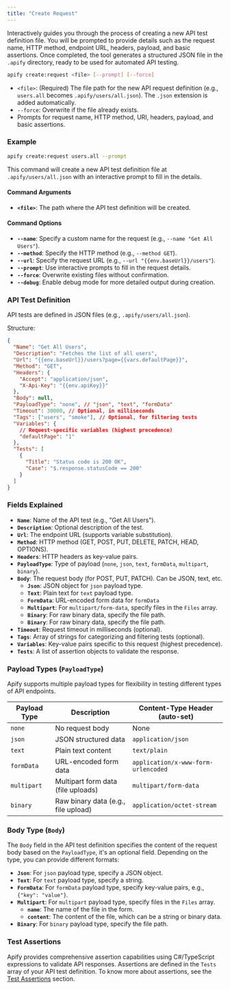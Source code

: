 ```yaml
---
title: "Create Request"
---
```


Interactively guides you through the process of creating a new API test definition file. You will be prompted to provide details such as the request name, HTTP method, endpoint URL, headers, payload, and basic assertions. Once completed, the tool generates a structured JSON file in the `.apify` directory, ready to be used for automated API testing.

```bash
apify create:request <file> [--prompt] [--force]
```

- `<file>`: (Required) The file path for the new API request definition (e.g., `users.all` becomes `.apify/users/all.json`). The `.json` extension is added automatically.
- `--force`: Overwrite if the file already exists.
- Prompts for request name, HTTP method, URI, headers, payload, and basic assertions.

### Example

```bash
apify create:request users.all --prompt
```

This command will create a new API test definition file at `.apify/users/all.json` with an interactive prompt to fill in the details.

#### Command Arguments

- **`<file>`**: The path where the API test definition will be created.

#### Command Options

- **`--name`**: Specify a custom name for the request (e.g., `--name "Get All Users"`).
- **`--method`**: Specify the HTTP method (e.g., `--method GET`).
- **`--url`**: Specify the request URL (e.g., `--url "{{env.baseUrl}}/users"`).
- **`--prompt`**: Use interactive prompts to fill in the request details.
- **`--force`**: Overwrite existing files without confirmation.
- **`--debug`**: Enable debug mode for more detailed output during creation.

### API Test Definition

API tests are defined in JSON files (e.g., `.apify/users/all.json`).

Structure:

```json
{
  "Name": "Get All Users",
  "Description": "Fetches the list of all users",
  "Url": "{{env.baseUrl}}/users?page={{vars.defaultPage}}",
  "Method": "GET",
  "Headers": {
    "Accept": "application/json",
    "X-Api-Key": "{{env.apiKey}}"
  },
  "Body": null,
  "PayloadType": "none", // "json", "text", "formData"
  "Timeout": 30000, // Optional, in milliseconds
  "Tags": ["users", "smoke"], // Optional, for filtering tests
  "Variables": {
    // Request-specific variables (highest precedence)
    "defaultPage": "1"
  },
  "Tests": [
    {
      "Title": "Status code is 200 OK",
      "Case": "$.response.statusCode == 200"
    }
  ]
}
```

### Fields Explained

- **`Name`**: Name of the API test (e.g., "Get All Users").
- **`Description`**: Optional description of the test.
- **`Url`**: The endpoint URL (supports variable substitution).
- **`Method`**: HTTP method (GET, POST, PUT, DELETE, PATCH, HEAD, OPTIONS).
- **`Headers`**: HTTP headers as key-value pairs.
- **`PayloadType`**: Type of payload (`none`, `json`, `text`, `formData`, `multipart`, `binary`).
- **`Body`**: The request body (for POST, PUT, PATCH). Can be JSON, text, etc.
  - **`Json`**: JSON object for `json` payload type.
  - **`Text`**: Plain text for `text` payload type.
  - **`FormData`**: URL-encoded form data for `formData`
  - **`Multipart`**: For `multipart/form-data`, specify files in the `Files` array.
  - **`Binary`**: For raw binary data, specify the file path.
  - **`Binary`**: For raw binary data, specify the file path.
- **`Timeout`**: Request timeout in milliseconds (optional).
- **`Tags`**: Array of strings for categorizing and filtering tests (optional).
- **`Variables`**: Key-value pairs specific to this request (highest precedence).
- **`Tests`**: A list of assertion objects to validate the response.

### Payload Types (`PayloadType`)

Apify supports multiple payload types for flexibility in testing different types of API endpoints.

| Payload Type | Description                         | Content-Type Header (auto-set)      |
| ------------ | ----------------------------------- | ----------------------------------- |
| `none`       | No request body                     | None                                |
| `json`       | JSON structured data                | `application/json`                  |
| `text`       | Plain text content                  | `text/plain`                        |
| `formData`   | URL-encoded form data               | `application/x-www-form-urlencoded` |
| `multipart`  | Multipart form data (file uploads)  | `multipart/form-data`               |
| `binary`     | Raw binary data (e.g., file upload) | `application/octet-stream`          |

### Body Type (`Body`)

The `Body` field in the API test definition specifies the content of the request body based on the `PayloadType`, it's an optional field. Depending on the type, you can provide different formats:

- **`Json`**: For `json` payload type, specify a JSON object.
- **`Text`**: For `text` payload type, specify a string.
- **`FormData`**: For `formData` payload type, specify key-value pairs, e.g., `{"key": "value"}`.
- **`Multipart`**: For `multipart` payload type, specify files in the `Files` array.
  - **`name`**: The name of the file in the form.
  - **`content`**: The content of the file, which can be a string or binary data.
- **`Binary`**: For `binary` payload type, specify the file path.

### Test Assertions

Apify provides comprehensive assertion capabilities using C#/TypeScript expressions to validate API responses. Assertions are defined in the `Tests` array of your API test definition. To know more about assertions, see the [Test Assertions](/docs/api-testing/assertions) section.
